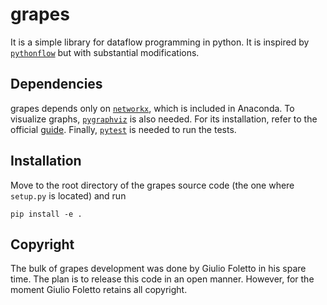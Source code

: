 # grapes 

It is a simple library for dataflow programming in python.
It is inspired by [`pythonflow`](https://github.com/spotify/pythonflow) but with substantial modifications.

## Dependencies
grapes depends only on [`networkx`](https://github.com/networkx/networkx), which is included in Anaconda.
To visualize graphs, [`pygraphviz`](https://github.com/pygraphviz/pygraphviz) is also needed.
For its installation, refer to the official [guide](https://pygraphviz.github.io/documentation/stable/install.html).
Finally, [`pytest`](https://github.com/pytest-dev/pytest) is needed to run the tests.

## Installation
Move to the root directory of the grapes source code (the one where `setup.py` is located) and run
```console
pip install -e .
```

## Copyright
The bulk of grapes development was done by Giulio Foletto in his spare time. The plan is to release this code in an open manner. However, for the moment Giulio Foletto retains all copyright.